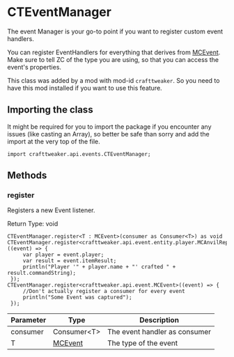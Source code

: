 # CTEventManager

The event Manager is your go-to point if you want to register custom event handlers.

 You can register EventHandlers for everything that derives from [MCEvent](/vanilla/api/event/MCEvent).
 Make sure to tell ZC of the type you are using, so that you can access the event's properties.

This class was added by a mod with mod-id `crafttweaker`. So you need to have this mod installed if you want to use this feature.

## Importing the class

It might be required for you to import the package if you encounter any issues (like casting an Array), so better be safe than sorry and add the import at the very top of the file.
```zenscript
import crafttweaker.api.events.CTEventManager;
```


## Methods

### register

Registers a new Event listener.

Return Type: void

```zenscript
CTEventManager.register<T : MCEvent>(consumer as Consumer<T>) as void
CTEventManager.register<crafttweaker.api.event.entity.player.MCAnvilRepairEvent>((event) => {
     var player = event.player;
     var result = event.itemResult;
     println("Player '" + player.name + "' crafted " + result.commandString);
 });
CTEventManager.register<crafttweaker.api.event.MCEvent>((event) => {
     //Don't actually register a consumer for every event
     println("Some Event was captured");
 });
```
| Parameter | Type | Description |
|-----------|------|-------------|
| consumer | Consumer&lt;T&gt; | The event handler as consumer |
| T | [MCEvent](/vanilla/api/event/MCEvent) | The type of the event |
